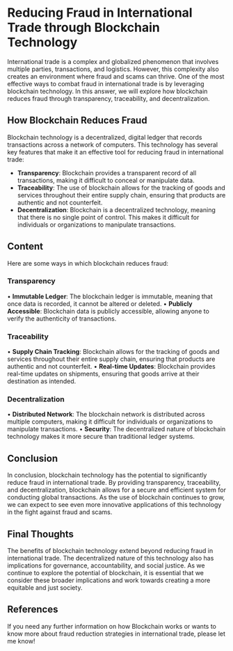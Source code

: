 # **Reducing Fraud in International Trade through Blockchain Technology**

International trade is a complex and globalized phenomenon that involves multiple parties, transactions, and logistics. However, this complexity also creates an environment where fraud and scams can thrive. One of the most effective ways to combat fraud in international trade is by leveraging blockchain technology. In this answer, we will explore how blockchain reduces fraud through transparency, traceability, and decentralization.

## **How Blockchain Reduces Fraud**

Blockchain technology is a decentralized, digital ledger that records transactions across a network of computers. This technology has several key features that make it an effective tool for reducing fraud in international trade:

- **Transparency**: Blockchain provides a transparent record of all transactions, making it difficult to conceal or manipulate data.
- **Traceability**: The use of blockchain allows for the tracking of goods and services throughout their entire supply chain, ensuring that products are authentic and not counterfeit.
- **Decentralization**: Blockchain is a decentralized technology, meaning that there is no single point of control. This makes it difficult for individuals or organizations to manipulate transactions.

## **Content**

Here are some ways in which blockchain reduces fraud:

### Transparency

• **Immutable Ledger**: The blockchain ledger is immutable, meaning that once data is recorded, it cannot be altered or deleted.
• **Publicly Accessible**: Blockchain data is publicly accessible, allowing anyone to verify the authenticity of transactions.

### Traceability

• **Supply Chain Tracking**: Blockchain allows for the tracking of goods and services throughout their entire supply chain, ensuring that products are authentic and not counterfeit.
• **Real-time Updates**: Blockchain provides real-time updates on shipments, ensuring that goods arrive at their destination as intended.

### Decentralization

• **Distributed Network**: The blockchain network is distributed across multiple computers, making it difficult for individuals or organizations to manipulate transactions.
• **Security**: The decentralized nature of blockchain technology makes it more secure than traditional ledger systems.

## **Conclusion**

In conclusion, blockchain technology has the potential to significantly reduce fraud in international trade. By providing transparency, traceability, and decentralization, blockchain allows for a secure and efficient system for conducting global transactions. As the use of blockchain continues to grow, we can expect to see even more innovative applications of this technology in the fight against fraud and scams.

## **Final Thoughts**

The benefits of blockchain technology extend beyond reducing fraud in international trade. The decentralized nature of this technology also has implications for governance, accountability, and social justice. As we continue to explore the potential of blockchain, it is essential that we consider these broader implications and work towards creating a more equitable and just society.

## **References**

If you need any further information on how Blockchain works or wants to know more about fraud reduction strategies in international trade, please let me know!
